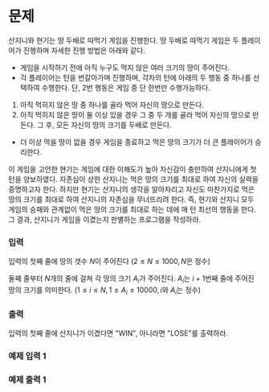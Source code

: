 # 문제  
산지니와 현기는 땅 두배로 따먹기 게임을 진행한다. 땅 두배로 따먹기 게임은 두 플레이어가 진행하며 자세한 진행 방법은 아래와 같다.
- 게임을 시작하기 전에 아직 누구도 먹지 않은 여러 크기의 땅이 주어진다.
- 각 플레이어는 턴을 번갈아가며 진행하며, 각자의 턴에 아래의 두 행동 중 하나를 선택하여 수행한다. 단, 2번 행동은 게임 중 단 한번만 수행가능하다.
1. 아직 먹히지 않은 땅 중 하나를 골라 먹어 자신의 땅으로 만든다.
2. 아직 먹히지 않은 땅이 둘 이상 있을 경우 그 중 두 개를 골라 먹어 자신의 땅으로 만든다. 그 후, 모든 자신의 땅의 크기를 두배로 만든다.
- 더 이상 먹을 땅이 없을 경우 게임을 종료하고 먹은 땅의 크기가 더 큰 플레이어가 승리한다.

이 게임을 고안한 현기는 게임에 대한 이해도가 높아 자신감이 충만하여 산지니에게 첫 턴을 양보하였다. 자존심이 상한 산지니는 먹은 땅의 크기를 최대로 하여 자신의 실력을 증명하고자 한다. 하지만 현기는 산지니의 생각을 알아차리고 자신도 마찬가지로 먹은 땅의 크기를 최대로 하여 산지니의 자존심을 무너뜨리려 한다. 즉, 현기와 산지니 모두 게임의 승패와 관계없이 먹은 땅의 크기를 최대로 하는 데에 매 턴 최선의 행동을 한다. 그 결과, 산지니가 게임을 이겼는지 판별하는 프로그램을 작성하라.


### 입력
입력의 첫째 줄에 땅의 갯수 $N$이 주어진다 $(2 \leq N \leq 1000, N$은 정수$)$  

둘째 줄부터 $N$개의 줄에 걸쳐 각 땅의 크기 $A_{i}$가 주어진다. $A_{i}$는 $i+1$번째 줄에 주어진 땅의 크기를 의미한다. $(1\leq i \leq N, 1 \leq A_{i} \leq 10000, i$와 $A_{i}$는 정수$)$

### 출력
입력의 첫째 줄에 산지니가 이겼다면 "WIN", 아니라면 "LOSE"를 출력하라.

### 예제 입력 1

### 예제 출력 1

